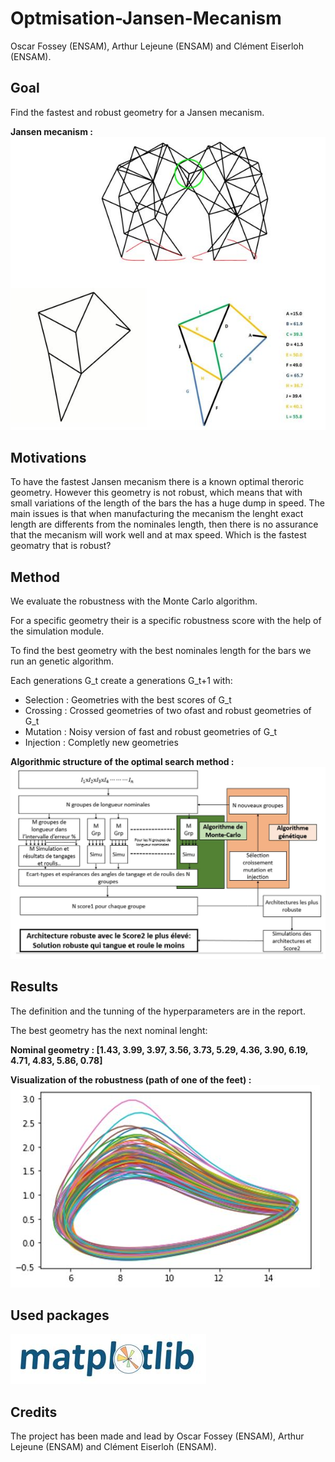 # Optmisation-Jansen-Mecanism

Oscar Fossey (ENSAM), Arthur Lejeune (ENSAM) and Clément Eiserloh (ENSAM).

## Goal 

Find the fastest and robust geometry for a Jansen mecanism.

**Jansen mecanism :**
![alt text](https://github.com/oscarfossey/Optmisation-Jansen-Mecanism/blob/main/Images/Jansen.JPG)

## Motivations

To have the fastest Jansen mecanism there is a known optimal theroric geometry. However this geometry is not robust, which means that with small variations of the length of the bars the has a huge dump in speed. The main issues is that when manufacturing the mecanism the lenght exact length are differents from the nominales length, then there is no assurance that the mecanism will work well and at max speed. Which is the fastest geomatry that is robust?

## Method

We evaluate the robustness with the Monte Carlo algorithm.

For a specific geometry their is a specific robustness score with the help of the simulation module.

To find the best geometry with the best nominales length for the bars we run an genetic algorithm.

Each generations G_t create a generations G_t+1 with:
- Selection : Geometries with the best scores of G_t
- Crossing : Crossed geometries of two ofast and robust geometries of G_t
- Mutation : Noisy version of fast and robust geometries of G_t
- Injection : Completly new geometries

**Algorithmic structure of the optimal search method :**
![alt text](https://github.com/oscarfossey/Optmisation-Jansen-Mecanism/blob/main/Images/Architecture.JPG)

## Results

The definition and the tunning of the hyperparameters are in the report.

The best geometry has the next nominal lenght:

**Nominal geometry : [1.43, 3.99, 3.97, 3.56, 3.73, 5.29, 4.36, 3.90, 6.19, 4.71, 4.83, 5.86, 0.78]**

**Visualization of the robustness (path of one of the feet) :**
![alt text](https://github.com/oscarfossey/Optmisation-Jansen-Mecanism/blob/main/Images/feet_path.JPG)

## Used packages

![alt text](https://github.com/oscarfossey/Optmisation-Jansen-Mecanism/blob/main/Images/packages.JPG)

## Credits

The project has been made and lead by Oscar Fossey (ENSAM), Arthur Lejeune (ENSAM) and Clément Eiserloh (ENSAM).

